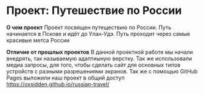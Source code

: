 # Проект: Путешествие по России

**О чем проект**
Проект посвящен путеществию по России. Путь начинается в Пскове и идёт до Улан-Удэ. Путь проходит через самые красивые метса России


**Отличие от прошлых проектов**
В данной проектной работе мы начали внедрять, так называемую адаптиыную верстку. Так же использовали медиа запросы, для того, чтобы сделать сайт для основных типов устройств с разными разрешениями экранов. 
Так же с помощью GitHub Pages выложили наш проект в общий доступ 
https://oxsidden.github.io/russian-travel/

